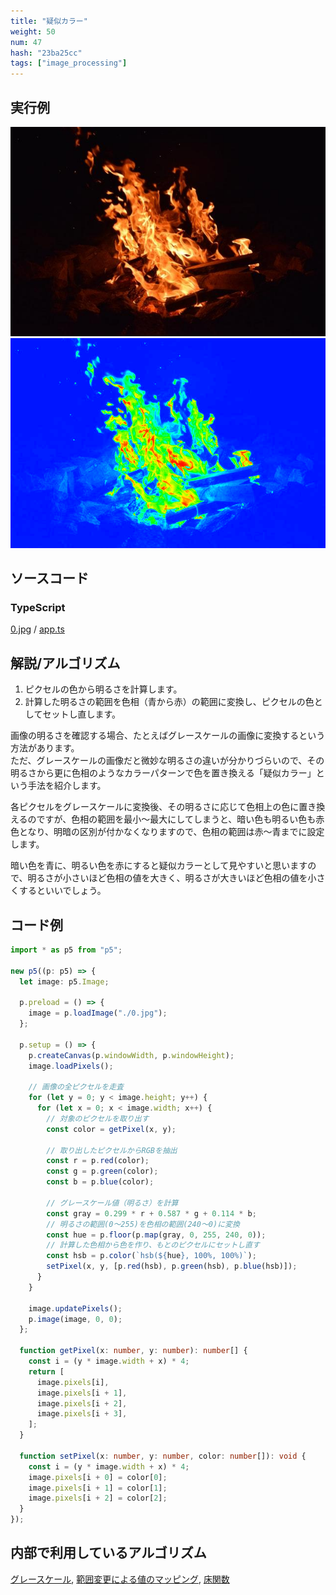 ```yaml
---
title: "疑似カラー"
weight: 50
num: 47
hash: "23ba25cc"
tags: ["image_processing"]
---
```


## 実行例

![](/static/images/23ba25cc/0.jpg)
![](/static/images/23ba25cc/1.png)

## ソースコード

### TypeScript

[0.jpg](/static/code/23ba25cc/0.jpg) / [app.ts](/static/code/23ba25cc/app.ts)

## 解説/アルゴリズム

1. ピクセルの色から明るさを計算します。
1. 計算した明るさの範囲を色相（青から赤）の範囲に変換し、ピクセルの色としてセットし直します。

画像の明るさを確認する場合、たとえばグレースケールの画像に変換するという方法があります。  
ただ、グレースケールの画像だと微妙な明るさの違いが分かりづらいので、その明るさから更に色相のようなカラーパターンで色を置き換える「疑似カラー」という手法を紹介します。

各ピクセルをグレースケールに変換後、その明るさに応じて色相上の色に置き換えるのですが、色相の範囲を最小～最大にしてしまうと、暗い色も明るい色も赤色となり、明暗の区別が付かなくなりますので、色相の範囲は赤～青までに設定します。

暗い色を青に、明るい色を赤にすると疑似カラーとして見やすいと思いますので、明るさが小さいほど色相の値を大きく、明るさが大きいほど色相の値を小さくするといいでしょう。

## コード例

```typescript
import * as p5 from "p5";

new p5((p: p5) => {
  let image: p5.Image;

  p.preload = () => {
    image = p.loadImage("./0.jpg");
  };

  p.setup = () => {
    p.createCanvas(p.windowWidth, p.windowHeight);
    image.loadPixels();

    // 画像の全ピクセルを走査
    for (let y = 0; y < image.height; y++) {
      for (let x = 0; x < image.width; x++) {
        // 対象のピクセルを取り出す
        const color = getPixel(x, y);

        // 取り出したピクセルからRGBを抽出
        const r = p.red(color);
        const g = p.green(color);
        const b = p.blue(color);

        // グレースケール値（明るさ）を計算
        const gray = 0.299 * r + 0.587 * g + 0.114 * b;
        // 明るさの範囲(0～255)を色相の範囲(240～0)に変換
        const hue = p.floor(p.map(gray, 0, 255, 240, 0));
        // 計算した色相から色を作り、もとのピクセルにセットし直す
        const hsb = p.color(`hsb(${hue}, 100%, 100%)`);
        setPixel(x, y, [p.red(hsb), p.green(hsb), p.blue(hsb)]);
      }
    }

    image.updatePixels();
    p.image(image, 0, 0);
  };

  function getPixel(x: number, y: number): number[] {
    const i = (y * image.width + x) * 4;
    return [
      image.pixels[i],
      image.pixels[i + 1],
      image.pixels[i + 2],
      image.pixels[i + 3],
    ];
  }

  function setPixel(x: number, y: number, color: number[]): void {
    const i = (y * image.width + x) * 4;
    image.pixels[i + 0] = color[0];
    image.pixels[i + 1] = color[1];
    image.pixels[i + 2] = color[2];
  }
});
```

## 内部で利用しているアルゴリズム

[グレースケール](/359993fd/), [範囲変更による値のマッピング](/2e71b23a/), [床関数](/0fd2eac9/)
